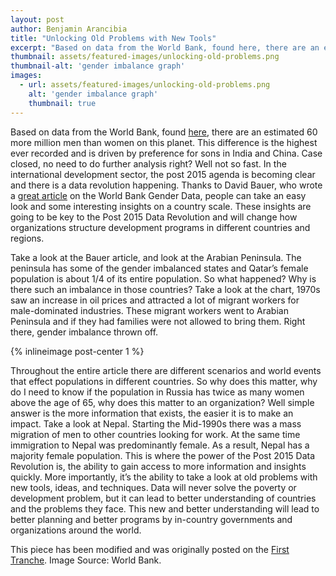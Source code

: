 ```yaml
---
layout: post
author: Benjamin Arancibia
title: "Unlocking Old Problems with New Tools"
excerpt: "Based on data from the World Bank, found here, there are an estimated 60 more million men than women on this planet. This difference is the highest ever recorded and is driven by preference for sons in India and China. Case closed, no need to do further analysis right? Well not so fast..."
thumbnail: assets/featured-images/unlocking-old-problems.png
thumbnail-alt: 'gender imbalance graph'
images:
  - url: assets/featured-images/unlocking-old-problems.png
    alt: 'gender imbalance graph'
    thumbnail: true
---
```


Based on data from the World Bank, found [here](http://data.worldbank.org/indicator/SP.POP.TOTL.FE.ZS/countries/1W?display=default), there are an estimated 60 more million men than women on this planet. This difference is the highest ever recorded and is driven by preference for sons in India and China. Case closed, no need to do further analysis right? Well not so fast. In the international development sector, the post 2015 agenda is becoming clear and there is a data revolution happening. Thanks to David Bauer, who wrote a [great article](http://qz.com/335183/heres-why-men-on-earth-outnumber-women-by-60-million/) on the World Bank Gender Data, people can take an easy look and some interesting insights on a country scale. These insights are going to be key to the Post 2015 Data Revolution and will change how organizations structure development programs in different countries and regions.

Take a look at the Bauer article, and look at the Arabian Peninsula. The peninsula has some of the gender imbalanced states and Qatar’s female population is about 1/4 of its entire population. So what happened? Why is there such an imbalance in those countries? Take a look at the chart, 1970s saw an increase in oil prices and attracted a lot of migrant workers for male-dominated industries. These migrant workers went to Arabian Peninsula and if they had families were not allowed to bring them. Right there, gender imbalance thrown off.

{% inlineimage post-center 1 %}

Throughout the entire article there are different scenarios and world events that effect populations in different countries. So why does this matter, why do I need to know if the population in Russia has twice as many women above the age of 65, why does this matter to an organization? Well simple answer is the more information that exists, the easier it is to make an impact. Take a look at Nepal. Starting the Mid-1990s there was a mass migration of men to other countries looking for work. At the same time immigration to Nepal was predominantly female. As a result, Nepal has a majority female population. This is where the power of the Post 2015 Data Revolution is, the ability to gain access to more information and insights quickly. More importantly, it’s the ability to take a look at old problems with new tools, ideas, and techniques. Data will never solve the poverty or development problem, but it can lead to better understanding of countries and the problems they face. This new and better understanding will lead to better planning and better programs by in-country governments and organizations around the world.

This piece has been modified and was originally posted on the [First Tranche](http://aiddata.org/blog/this-week-unlocking-old-problems-with-new-tools). Image Source: World Bank.
